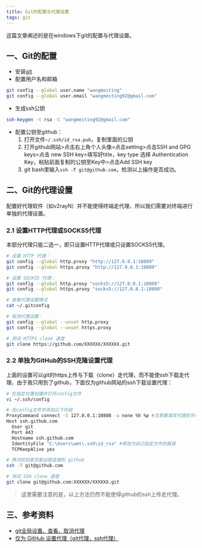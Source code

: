 ```yaml
---
title: Git的配置与代理设置
tags: git
---
```


这篇文章阐述的是在windows下git的配置与代理设置。



## 一、Git的配置

- 安装[git](https://git-scm.com/)
- 配置用户名和邮箱

```sh
git config --global user.name "wangmeiting"
git config --global user.email "wangmeiting92@gmail.com"
```

- 生成ssh公钥

```sh
ssh-keygen -t rsa -C "wangmeiting92@gmail.com"
```

- 配置公钥至github：
  1. 打开文件`~/.ssh/id_rsa.pub`，复制里面的公钥
  2. 打开github网站>点击右上角个人头像>点击setting>点击SSH and GPG keys>点击 new SSH key>填写好title，key type 选择 Authentication Key，粘贴前面复制的公钥至Key中>点击Add SSH key
  3. git bash里输入`ssh -T git@github.com`，检测以上操作是否成功。



## 二、Git的代理设置

配置好代理软件（如v2rayN）并不能使得终端走代理，所以我们需要对终端进行单独的代理设置。

### 2.1 设置HTTP代理或SOCKS5代理

本部分代理只能二选一，即只设置HTTP代理或只设置SOCKS5代理。

```sh
# 设置 HTTP 代理：
git config --global http.proxy "http://127.0.0.1:10809"
git config --global https.proxy "http://127.0.0.1:10809"

# 设置 SOCKS5 代理：
git config --global http.proxy "socks5://127.0.0.1:10808"
git config --global https.proxy "socks5://127.0.0.1:10808"

# 查看代理设置情况
cat ~/.gitconfig

# 取消代理设置：
git config --global --unset http.proxy
git config --global --unset https.proxy

# 测试 HTTPS clone 速度
git clone https://github.com/XXXXXX/XXXXXX.git
```

### 2.2 单独为GitHub的SSH克隆设置代理

上面的设置可以git的https上传与下载（clone）走代理，而不能使ssh下载走代理，由于我只用到了github，下面仅为github网站的ssh下载设置代理：

```sh
# 在指定位置创建并打开config文件
vi ~/.ssh/config

# 在config文件中添加以下内容
ProxyCommand connect -S 127.0.0.1:10808 -a none %h %p #注意需填写代理软件socks5代理端口
Host ssh.github.com
  User git
  Port 443
  Hostname ssh.github.com
  IdentityFile "C:\Users\wmt\.ssh\id_rsa" #修改为自己指定文件的路径
  TCPKeepAlive yes

# 再次检验是否能远程连接到 github
ssh -T git@github.com

# 测试 SSH clone 速度
git clone git@github.com:XXXXXX/XXXXXX.git
```

> 这里需要注意的是，以上方法仍然不能使得github的ssh上传走代理。



## 三、参考资料

- [git全局设置、查看、取消代理](https://rouroux.github.io/git-proxy/#git%E5%85%A8%E5%B1%80%E8%AE%BE%E7%BD%AE%E3%80%81%E6%9F%A5%E7%9C%8B%E3%80%81%E5%8F%96%E6%B6%88%E4%BB%A3%E7%90%86)
- [仅为 GitHub 设置代理（git代理，ssh代理）](https://gist.github.com/chenshengzhi/07e5177b1d97587d5ca0acc0487ad677)

